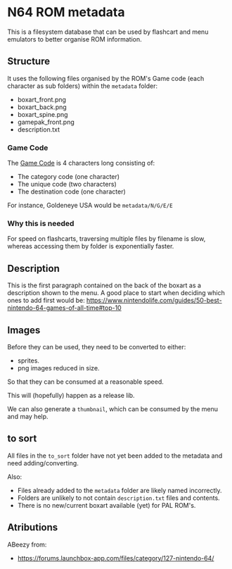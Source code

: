 # N64 ROM metadata

This is a filesystem database that can be used by flashcart and menu emulators to better organise ROM information.

## Structure
It uses the following files organised by the ROM's Game code (each character as sub folders) within the `metadata` folder:

* boxart_front.png
* boxart_back.png
* boxart_spine.png
* gamepak_front.png
* description.txt

### Game Code
The [Game Code](https://n64brew.dev/wiki/ROM_Header) is 4 characters long consisting of:
* The category code (one character)
* The unique code (two characters)
* The destination code (one character)

For instance, Goldeneye USA would be `metadata/N/G/E/E`

### Why this is needed
For speed on flashcarts, traversing multiple files by filename is slow, whereas accessing them by folder is exponentially faster.

## Description
This is the first paragraph contained on the back of the boxart as a description shown to the menu.
A good place to start when deciding which ones to add first would be: https://www.nintendolife.com/guides/50-best-nintendo-64-games-of-all-time#top-10

## Images
Before they can be used, they need to be converted to either:

* sprites.
* png images reduced in size.

So that they can be consumed at a reasonable speed.

This will (hopefully) happen as a release lib.

We can also generate a `thumbnail`, which can be consumed by the menu and may help.

## to sort
All files in the `to_sort` folder have not yet been added to the metadata and need adding/converting.

Also:
* Files already added to the `metadata` folder are likely named incorrectly.
* Folders are unlikely to not contain `description.txt` files and contents.
* There is no new/current boxart available (yet) for PAL ROM's.



## Atributions
ABeezy from: 
* https://forums.launchbox-app.com/files/category/127-nintendo-64/